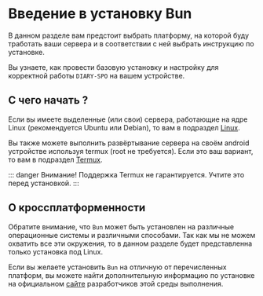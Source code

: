 # Введение в установку Bun

В данном разделе вам предстоит выбрать платформу, на которой буду тработать ваши сервера и в соответствии с ней выбрать инструкцию по установке.

Вы узнаете, как провести базовую установку и настройку для корректной работы `DIARY-SPO` на вашем устройстве.

## С чего начать ?

Если вы имеете выделенные (или свои) сервера, работающие на ядре Linux (рекомендуется Ubuntu или Debian), то вам в подраздел [Linux](./Linux/1.%20Проверка%20зависимого%20ПО.html).

Вы также можете выполнить развёртывание сервера на своём android устройстве используя termux (root не требуется). Если это ваш вариант, то вам в подраздел [Termux](./Termux/1.%20Проверка%20зависимого%20ПО.html).

::: danger Внимание!
Поддержка Termux не гарантируется. Учтите это перед установкой.
:::

## О кроссплатформенности

Обратите внимание, что `Bun` может быть установлен на различные операционные системы и различными способами.
Так как мы не можем охватить все эти окружения, то в данном разделе будет представленна только установка под Linux.

Если вы желаете установить `Bun` на отличную от перечисленных платформ, вы можете найти дополнительную информацию по установке на официальном [сайте](https://bun.sh/docs/installation) разработчиков этой среды выполнения.